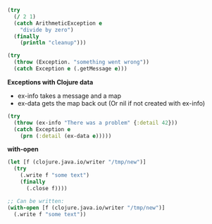 
```clojure
(try
  (/ 2 1)
  (catch ArithmeticException e
    "divide by zero")
  (finally
    (println "cleanup")))
```

```clojure
(try
  (throw (Exception. "something went wrong"))
  (catch Exception e (.getMessage e)))
```

**Exceptions with Clojure data**

- ex-info takes a message and a map
- ex-data gets the map back out (Or nil if not created with ex-info)

```clojure
(try
  (throw (ex-info "There was a problem" {:detail 42}))
  (catch Exception e
    (prn (:detail (ex-data e)))))
```

**with-open**

```clojure
(let [f (clojure.java.io/writer "/tmp/new")]
  (try
    (.write f "some text")
    (finally
      (.close f))))

;; Can be written:
(with-open [f (clojure.java.io/writer "/tmp/new")]
  (.write f "some text"))
```



